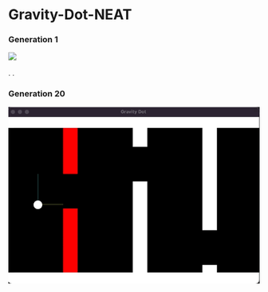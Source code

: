 # Gravity-Dot-NEAT

### Generation 1
![](https://github.com/iamnexxed/Gravity-Dot-NEAT/blob/main/Images/GravityDotCapture1.gif)

.
.

### Generation 20
![](https://github.com/iamnexxed/Gravity-Dot-NEAT/blob/main/Images/GravityDotCapture2.gif)
